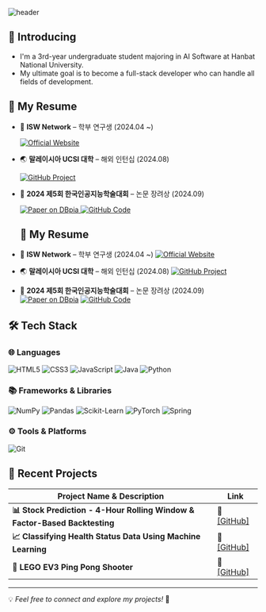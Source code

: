 
<div>
  
  <!--Header-->
  ![header](https://capsule-render.vercel.app/api?type=waving&color=gradient&height=300&section=header&text=Good%20to%20see%20you%20%F0%9F%A4%97)


  
</div>

<div>
  <!--Body-->

  ## 👀 Introducing
  
-  I'm a 3rd-year undergraduate student majoring in AI Software at Hanbat National University.
-  My ultimate goal is to become a full-stack developer who can handle all fields of development.
  

## 📌 My Resume

- 🔬 **ISW Network** – 학부 연구생 (2024.04 ~)  
  <div style="display: inline-block;">
    <a href="https://sites.google.com/view/hisw">
      <img src="https://img.shields.io/badge/Official%20Website-000000?style=flat-square&logo=Google%20Chrome&logoColor=white" alt="Official Website">
    </a>
  </div>

- 🌏 **말레이시아 UCSI 대학** – 해외 인턴십 (2024.08)  
  <div style="display: inline-block;">
    <a href="https://github.com/2024-01-UCSI-HB-project">
      <img src="https://img.shields.io/badge/GitHub%20Project-181717?style=flat-square&logo=GitHub&logoColor=white" alt="GitHub Project">
    </a>
  </div>

- 🥉 **2024 제5회 한국인공지능학술대회** – 논문 장려상 (2024.09)  
  <div style="display: inline-block;">
    <a href="https://www.dbpia.co.kr/journal/articleDetail?nodeId=NODE11949311">
      <img src="https://img.shields.io/badge/Paper%20on%20DBpia-FF6F00?style=flat-square&logo=Read%20the%20Docs&logoColor=white" alt="Paper on DBpia">
    </a>
    <a href="https://github.com/HANJAEWOONG1233/Traffic-light-classification-code">
      <img src="https://img.shields.io/badge/GitHub%20Code-181717?style=flat-square&logo=GitHub&logoColor=white" alt="GitHub Code">
    </a>
  </div>


  ## 📌 My Resume

- 🔬 **ISW Network** – 학부 연구생 (2024.04 ~)  [![Official Website](https://img.shields.io/badge/Official%20Website-000000?style=flat-square&logo=Google%20Chrome&logoColor=white)](https://sites.google.com/view/hisw)

- 🌏 **말레이시아 UCSI 대학** – 해외 인턴십 (2024.08)  [![GitHub Project](https://img.shields.io/badge/GitHub%20Project-181717?style=flat-square&logo=GitHub&logoColor=white)](https://github.com/2024-01-UCSI-HB-project)

- 🥉 **2024 제5회 한국인공지능학술대회** – 논문 장려상 (2024.09)  [![Paper on DBpia](https://img.shields.io/badge/Paper%20on%20DBpia-FF6F00?style=flat-square&logo=Read%20the%20Docs&logoColor=white)](https://www.dbpia.co.kr/journal/articleDetail?nodeId=NODE11949311)  [![GitHub Code](https://img.shields.io/badge/GitHub%20Code-181717?style=flat-square&logo=GitHub&logoColor=white)](https://github.com/HANJAEWOONG1233/Traffic-light-classification-code)





## 🛠️ Tech Stack  

### 🌐 Languages   
![HTML5](https://img.shields.io/badge/HTML5-E34F26?style=for-the-badge&logo=html5&logoColor=white)  ![CSS3](https://img.shields.io/badge/CSS3-1572B6?style=for-the-badge&logo=css3&logoColor=white)  ![JavaScript](https://img.shields.io/badge/JavaScript-F7DF1E?style=for-the-badge&logo=javascript&logoColor=black)  ![Java](https://img.shields.io/badge/Java-007396?style=for-the-badge&logo=java&logoColor=white)  ![Python](https://img.shields.io/badge/Python-3776AB?style=for-the-badge&logo=python&logoColor=white)  

### 📚 Frameworks & Libraries 
![NumPy](https://img.shields.io/badge/NumPy-013243?style=for-the-badge&logo=numpy&logoColor=white)  ![Pandas](https://img.shields.io/badge/Pandas-150458?style=for-the-badge&logo=pandas&logoColor=white)  ![Scikit-Learn](https://img.shields.io/badge/Scikit--Learn-F7931E?style=for-the-badge&logo=scikitlearn&logoColor=white)  ![PyTorch](https://img.shields.io/badge/PyTorch-EE4C2C?style=for-the-badge&logo=pytorch&logoColor=white)  ![Spring](https://img.shields.io/badge/Spring-6DB33F?style=for-the-badge&logo=spring&logoColor=white)  

### ⚙️ Tools & Platforms 
![Git](https://img.shields.io/badge/Git-F05032?style=for-the-badge&logo=git&logoColor=white)  

## 🚀 Recent Projects  

| **Project Name & Description** | **Link** |
|----------------------------------|------------|
| **📊 Stock Prediction - 4-Hour Rolling Window & Factor-Based Backtesting** | 🔗 [[GitHub]](https://github.com/HANJAEWOONG1233/Stock-Prediction-RollingWindow) |
| **📈 Classifying Health Status Data Using Machine Learning** |🔗 [[GitHub]](https://github.com/HANJAEWOONG1233/Classifying-health-status-data-using-machine-learning) |
| **🤖 LEGO EV3 Ping Pong Shooter** | 🔗 [[GitHub]](https://github.com/HANJAEWOONG1233/LEGO-EV3-PingPongShooter) |

---

💡 *Feel free to connect and explore my projects!* 🚀  
